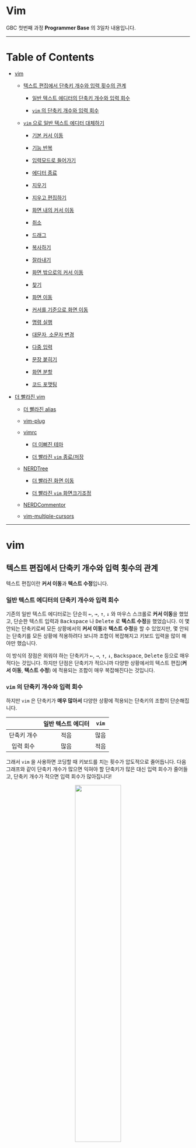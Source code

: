 # Vim

GBC 첫번째 과정 **Programmer Base** 의 3일차 내용입니다.

---

# Table of Contents 

- [vim](https://github.com/ccss17/ProgrammerBase/blob/master/vim.md#vim-1)

  - [텍스트 편집에서 단축키 개수와 입력 횟수의 관계](https://github.com/ccss17/ProgrammerBase/blob/master/vim.md#%ED%85%8D%EC%8A%A4%ED%8A%B8-%ED%8E%B8%EC%A7%91%EC%97%90%EC%84%9C-%EB%8B%A8%EC%B6%95%ED%82%A4-%EA%B0%9C%EC%88%98%EC%99%80-%EC%9E%85%EB%A0%A5-%ED%9A%9F%EC%88%98%EC%9D%98-%EA%B4%80%EA%B3%84)

    - [일반 텍스트 에디터의 단축키 개수와 입력 회수](https://github.com/ccss17/ProgrammerBase/blob/master/vim.md#%EC%9D%BC%EB%B0%98-%ED%85%8D%EC%8A%A4%ED%8A%B8-%EC%97%90%EB%94%94%ED%84%B0%EC%9D%98-%EB%8B%A8%EC%B6%95%ED%82%A4-%EA%B0%9C%EC%88%98%EC%99%80-%EC%9E%85%EB%A0%A5-%ED%9A%8C%EC%88%98)

    - [`vim` 의 단축키 개수와 입력 회수](https://github.com/ccss17/ProgrammerBase/blob/master/vim.md#vim-%EC%9D%98-%EB%8B%A8%EC%B6%95%ED%82%A4-%EA%B0%9C%EC%88%98%EC%99%80-%EC%9E%85%EB%A0%A5-%ED%9A%8C%EC%88%98)

  - [`vim` 으로 일반 텍스트 에디터 대체하기](https://github.com/ccss17/ProgrammerBase/blob/master/vim.md#vim-%EC%9C%BC%EB%A1%9C-%EC%9D%BC%EB%B0%98-%ED%85%8D%EC%8A%A4%ED%8A%B8-%EC%97%90%EB%94%94%ED%84%B0-%EB%8C%80%EC%B2%B4%ED%95%98%EA%B8%B0)

    - [기본 커서 이동](https://github.com/ccss17/ProgrammerBase/blob/master/vim.md#%EA%B8%B0%EB%B3%B8-%EC%BB%A4%EC%84%9C-%EC%9D%B4%EB%8F%99)

    - [기능 반복 ](https://github.com/ccss17/ProgrammerBase/blob/master/vim.md#%EA%B8%B0%EB%8A%A5-%EB%B0%98%EB%B3%B5)

    - [입력모드로 들어가기 ](https://github.com/ccss17/ProgrammerBase/blob/master/vim.md#%EC%9E%85%EB%A0%A5%EB%AA%A8%EB%93%9C%EB%A1%9C-%EB%93%A4%EC%96%B4%EA%B0%80%EA%B8%B0)

    - [에디터 종료](https://github.com/ccss17/ProgrammerBase/blob/master/vim.md#%EC%97%90%EB%94%94%ED%84%B0-%EC%A2%85%EB%A3%8C)

    - [지우기 ](https://github.com/ccss17/ProgrammerBase/blob/master/vim.md#%EC%A7%80%EC%9A%B0%EA%B8%B0)

    - [지우고 편집하기](https://github.com/ccss17/ProgrammerBase/blob/master/vim.md#%EC%A7%80%EC%9A%B0%EA%B3%A0-%ED%8E%B8%EC%A7%91%ED%95%98%EA%B8%B0)

    - [화면 내의 커서 이동 ](https://github.com/ccss17/ProgrammerBase/blob/master/vim.md#%ED%99%94%EB%A9%B4-%EB%82%B4%EC%9D%98-%EC%BB%A4%EC%84%9C-%EC%9D%B4%EB%8F%99)

    - [취소](https://github.com/ccss17/ProgrammerBase/blob/master/vim.md#%EC%B7%A8%EC%86%8C)

    - [드래그 ](https://github.com/ccss17/ProgrammerBase/blob/master/vim.md#%EB%93%9C%EB%9E%98%EA%B7%B8)

    - [복사하기](https://github.com/ccss17/ProgrammerBase/blob/master/vim.md#%EB%B3%B5%EC%82%AC%ED%95%98%EA%B8%B0)

    - [잘라내기](https://github.com/ccss17/ProgrammerBase/blob/master/vim.md#%EC%9E%98%EB%9D%BC%EB%82%B4%EA%B8%B0)

    - [화면 밖으로의 커서 이동 ](https://github.com/ccss17/ProgrammerBase/blob/master/vim.md#%ED%99%94%EB%A9%B4-%EB%B0%96%EC%9C%BC%EB%A1%9C%EC%9D%98-%EC%BB%A4%EC%84%9C-%EC%9D%B4%EB%8F%99)

    - [찾기](https://github.com/ccss17/ProgrammerBase/blob/master/vim.md#%EC%B0%BE%EA%B8%B0)

    - [화면 이동](https://github.com/ccss17/ProgrammerBase/blob/master/vim.md#%ED%99%94%EB%A9%B4-%EC%9D%B4%EB%8F%99)

    - [커서를 기준으로 화면 이동](https://github.com/ccss17/ProgrammerBase/blob/master/vim.md#%EC%BB%A4%EC%84%9C%EB%A5%BC-%EA%B8%B0%EC%A4%80%EC%9C%BC%EB%A1%9C-%ED%99%94%EB%A9%B4-%EC%9D%B4%EB%8F%99)

    - [명령 실행 ](https://github.com/ccss17/ProgrammerBase/blob/master/vim.md#%EB%AA%85%EB%A0%B9-%EC%8B%A4%ED%96%89)

    - [대문자, 소문자 변경](https://github.com/ccss17/ProgrammerBase/blob/master/vim.md#%EB%8C%80%EB%AC%B8%EC%9E%90-%EC%86%8C%EB%AC%B8%EC%9E%90-%EB%B3%80%EA%B2%BD)

    - [다중 입력](https://github.com/ccss17/ProgrammerBase/blob/master/vim.md#%EB%8B%A4%EC%A4%91-%EC%9E%85%EB%A0%A5)

    - [문장 붙히기 ](https://github.com/ccss17/ProgrammerBase/blob/master/vim.md#%EB%AC%B8%EC%9E%A5-%EB%B6%99%ED%9E%88%EA%B8%B0)

    - [화면 분할 ](https://github.com/ccss17/ProgrammerBase/blob/master/vim.md#%ED%99%94%EB%A9%B4-%EB%B6%84%ED%95%A0)

    - [코드 포맷팅 ](https://github.com/ccss17/ProgrammerBase/blob/master/vim.md#%EC%BD%94%EB%93%9C-%ED%8F%AC%EB%A7%B7%ED%8C%85)

- [더 빨라진 vim](https://github.com/ccss17/ProgrammerBase/blob/master/vim.md#%EB%8D%94-%EB%B9%A8%EB%9D%BC%EC%A7%84-vim)

  - [더 빨라진 alias](https://github.com/ccss17/ProgrammerBase/blob/master/vim.md#%EB%8D%94-%EB%B9%A8%EB%9D%BC%EC%A7%84-alias)

  - [vim-plug](https://github.com/ccss17/ProgrammerBase/blob/master/vim.md#vim-plug)

  - [vimrc](https://github.com/ccss17/ProgrammerBase/blob/master/vim.md#vimrc)

    - [더 이뻐진 테마 ](https://github.com/ccss17/ProgrammerBase/blob/master/vim.md#%EB%8D%94-%EC%9D%B4%EB%BB%90%EC%A7%84-%ED%85%8C%EB%A7%88)

    - [더 빨라진 `vim` 종료/저장](https://github.com/ccss17/ProgrammerBase/blob/master/vim.md#%EB%8D%94-%EB%B9%A8%EB%9D%BC%EC%A7%84-vim-%EC%A2%85%EB%A3%8C%EC%A0%80%EC%9E%A5)

  - [NERDTree ](https://github.com/ccss17/ProgrammerBase/blob/master/vim.md#nerdtree)

    - [더 빨라진 화면 이동 ](https://github.com/ccss17/ProgrammerBase/blob/master/vim.md#%EB%8D%94-%EB%B9%A8%EB%9D%BC%EC%A7%84-%ED%99%94%EB%A9%B4-%EC%9D%B4%EB%8F%99)

    - [더 빨라진 `vim` 화면크기조정](https://github.com/ccss17/ProgrammerBase/blob/master/vim.md#%EB%8D%94-%EB%B9%A8%EB%9D%BC%EC%A7%84-vim-%ED%99%94%EB%A9%B4%ED%81%AC%EA%B8%B0%EC%A1%B0%EC%A0%95)

  - [NERDCommentor](https://github.com/ccss17/ProgrammerBase/blob/master/vim.md#nerdcommentor)

  - [vim-multiple-cursors](https://github.com/ccss17/ProgrammerBase/blob/master/vim.md#vim-multiple-cursors)

---

# vim

## 텍스트 편집에서 단축키 개수와 입력 횟수의 관계

텍스트 편집이란 **커서 이동**과 **텍스트 수정**입니다. 

### 일반 텍스트 에디터의 단축키 개수와 입력 회수

기존의 일반 텍스트 에디터로는 단순히 <kbd>&larr;</kbd>, <kbd>&rarr;</kbd>, <kbd>&uarr;</kbd>, <kbd>&darr;</kbd> 와 마우스 스크롤로 **커서 이동**을 했었고, 단순한 텍스트 입력과 <kbd>Backspace</kbd> 나 <kbd>Delete</kbd> 로 **텍스트 수정**을 했었습니다. 이 몇 안되는 단축키로써 모든 상황에서의 **커서 이동**과 **텍스트 수정**을 할 수 있었지만, 몇 안되는 단축키를 모든 상황에 적용하려다 보니까 조합이 복잡해지고 키보드 입력을 많이 해야만 했습니다. 

이 방식의 장점은 외워야 하는 단축키가 <kbd>&larr;</kbd>, <kbd>&rarr;</kbd>, <kbd>&uarr;</kbd>, <kbd>&darr;</kbd>, <kbd>Backspace</kbd>, <kbd>Delete</kbd> 등으로 매우 적다는 것입니다. 하지만 단점은 단축키가 적으니까 다양한 상황에서의 텍스트 편집(**커서 이동**, **텍스트 수정**) 에 적용되는 조합이 매우 복잡해진다는 것입니다.

### `vim` 의 단축키 개수와 입력 회수

하지만 `vim` 은 단축키가 **매우 많아서** 다양한 상황에 적용되는 단축키의 조합이 단순해집니다.

<div align="center">

| | 일반 텍스트 에디터 | `vim` |
|:---:|:---:|:---:|
|단축키 개수 | 적음 | 많음 | 
|입력 회수 | 많음 | 적음 | 

</div>


그래서 `vim` 을 사용하면 코딩할 때 키보드를 치는 횟수가 압도적으로 줄어듭니다. 다음 그래프와 같이 단축키 개수가 많으면 익혀야 할 단축키가 많은 대신 입력 회수가 줄어들고, 단축키 개수가 적으면 입력 회수가 많아집니다!

<div align="center">
<img src="https://user-images.githubusercontent.com/16812446/81026898-b16b1b00-8eb6-11ea-89fa-3503770b57d4.png" width="50%" height="auto">
</div>

하지만 단축키는 한번 습득이 되기만하면 그 다음부터는 전혀 문제가 안됩니다. 이것은 단조로운 단어를 쓰면 문장의 길이가 길어지고 다양한 단어를 쓰면 문장이 짧아지는 것과 같은 이치입니다. 

> 게다가 `vim` 에 익숙해지면 텍스트 편집을 할 때 마우스를 사용해야 하는 횟수가 `0` 에 수렴합니다. 키보드와 마우스의 거리는 생각보다 멀기 때문에 이로써 발생하는 시간절약 효과도 상당합니다. 

> 개인적으로 개발자로 살아간다면 `vim` 텍스트 에디터 사용법을 익혀서 불필요한 타자 횟수를 최대한 절약함으로써 시간낭비를 줄이고, 손목건강도 챙기는 것이 합리적이라고 생각합니다. 불필요한 시간이 절약된다면 남는 시간이 많아집니다. 

> 개인적으로 한동대 학생들 중에서 `vim` 을 사용하는 학생들이 많아지길 바라고 있네요. 

## `vim` 으로 일반 텍스트 에디터 대체하기

> 참고/출처 : https://github.com/vim/vim/blob/master/runtime/tutor/tutor.ko.utf-8

이제부터 `vim` 을 사용하면 타수가 얼마나 줄어드는지 보여드림으로써 `vim` 을 사용하면 좋다는 것을 설득해드리겠습니다. 설득 안되면 어쩔 수 없지만..

보여드리는 방식은 기존 일반 에디터의 **적은 단축키가 얼마나 많은 타수를 야기하는지**, 그리고 그것이 **`vim` 에서 어떻게 효율적으로 대체될 수 있는지** 비교하는 것으로 하겠습니다. 

> 또한 모든 키보드에 <kbd>Home</kbd>, <kbd>End</kbd>, <kbd>Insert</kbd>, <kbd>PageDown</kbd>, <kbd>PageUp</kbd> 가 있지 않기 때문에 일관성을 위하여 이 키들은 상정하지 않겠습니다.

그리고 문자와 문자 사이의 커서 이동 횟수가 **1번** 이기 때문에 

<div align="center">

|이동 거리|퉁 치는 횟수|
|:---|:---|
|(문자가 모여있는) 단어를 이동하는 횟수 | **n 번** |
|(단어가 모여있는) 문장을 이동하는 횟수 | **n<sup>2</sup> 번**| 
|(문장이 모여있는) 전체파일을 이동하는 횟수 | **n<sup>3</sup> 번**|

</div>

 이라고 하겠습니다.

그러면 먼저 우분투 도커 컨테이너에 접속하고 다음 명령어를 입력하세요.

##### **<div align="center"> ⬇ EXECUTE! ⬇ </div>**  

```shell
$ git clone https://github.com/jaseg/lolcat
$ cd lolcat
$ make
```

`lolcat` 은 `cat` 명령어의 출력에 무지개 색깔을 입힙니다. 다음 명령어를 실행해보세요.

##### **<div align="center"> ⬇ EXECUTE! ⬇ </div>**

```shell
$ cat /etc/passwd     # 텍스트 파일이 밋밋한 색깔로 출력된다. 
$ ./lolcat /etc/passwd 
```

실행결과는 다음 그림과 비슷할 겁니다. 

<div align="center">
<img src="https://user-images.githubusercontent.com/16812446/81272615-a7007b00-9088-11ea-9e2b-bb8ce711ad6b.png" width="70%" height="auto">
</div>

이제 `lolcat` 의 소스코드 `lolcat.c` 를 `vim` 으로 열어봅시다.

##### **<div align="center"> ⬇ EXECUTE! ⬇ </div>**

```shell
$ vim lolcat.c
```

그러면 `vim` 텍스트 에디터로 파일이 열리는데 일단 `100gg` 를 눌러보세요. 그러면 파일의 `100` 번째 행으로 이동하게 되고 성공적으로 이동하셨다면 

```c shell
...
int main(int argc, char** argv)
{
    char* default_argv[] = { "-" };
    int cc = -1, i, l = 0;
    wint_t c;
    int colors    = isatty(STDOUT_FILENO);
    int force_locale = 1;
    int random = 0;
    double freq_h = 0.23, freq_v = 0.1;

    struct timeval tv;
    gettimeofday(&tv, NULL);
    double offx = (tv.tv_sec % 300) / 300.0;

    for (i = 1; i < argc; i++) {
...
```

위와 같은 코드가 보일 것입니다. 이제 특별한 언급이 없는 한 이 `100` 번째 줄에서 실습을 진행하겠습니다. 커서가 `100` 행에서 이탈되었다면 다시 `100gg` 를 누르면 `100` 번째 행으로 이동할 수 있습니다. 

### 기본 커서 이동

| 기능 | 일반 텍스트 에디터 | `vim` |
|:---:|:---:|:---:|
| 왼쪽 이동 | <kbd>&larr;</kbd> | `h` | 
| 오른쪽 이동 | <kbd>&rarr;</kbd> | `l` | 
| 위쪽 이동 | <kbd>&uarr;</kbd>| `k` | 
| 아래쪽 이동 | <kbd>&darr;</kbd>| `j` | 

- 실습 

  위 단축키로 커서를 이동해보세요. 

  `15k` 를 눌러 `15` 줄 위에 있는 행으로 이동하세요. 

  다시 `15j` 를 눌러 되돌아올 수 있습니다. 

  이렇게 `<N>k` 를 누르면 `<N>` 번 위로 갑니다. 다른 커서 이동 키도 마찬가지!

### 기능 반복 

| 기능 | 일반 텍스트 에디터 | `vim` |
|:---:|:---:|:---:|
| 이전에 실행한 편집 기능 반복하기 |  | `.` | 

`.` 를 누르면 이전에 실행한 편집 기능이 반복됩니다. 

### 입력모드로 들어가기 

| 기능 | 일반 텍스트 에디터 | `vim` |
|:---:|:---:|:---:|
| 입력하기 | | `i` | 
| 다음 글자에 입력하기 | <kbd>&rarr;</kbd> | `a` | 
| 다음 행에 입력하기 | <kbd>&rarr;</kbd> × **n<sup>2</sup>** + <kbd>Enter</kbd> | `o` | 
| 이전 행에 입력하기 | <kbd>&uarr;</kbd> + <kbd>&rarr;</kbd> × **n<sup>2</sup>** + <kbd>Enter</kbd> | `O` | 
| 문장 마지막에 입력하기 | <kbd>&rarr;</kbd> × **n<sup>2</sup>** | `A` | 
| 문장 처음에 입력하기 | <kbd>&larr;</kbd> × **n<sup>2</sup>** | `I` | 

일반 텍스트 에디터가 **입력 모드** 만 있는 반면 `vim` 은 **입력 모드** 와 **명령 모드** 가 있습니다. `vim` 을 처음 켰을 때는 항상 **명령 모드** 이고 위 표의 입력 단축키 `i`, `a`, `o`, `O`, `A`, `I` 를 입력하면 **입력 모드** 가 됩니다. 

> 에디터의 하단에 **`-- INSERT --`** 라는 상태표시가 보이면 지금이 **입력 모드** 인 것입니다. 

**입력 모드** 에서는 모든 키보드 입력이 단축키가 아닌 입력으로 취급되기 때문에 **명령 모드** 로 되돌아가려면 <kbd>Esc</kbd> 를 누르면 됩니다.

- 실습 

  `i` 를 눌러서 **입력 모드**로 들어간 다음

  ```c
  int test_int = 200;
  ```

  이라는 코드를 입력하고 <kbd>Esc</kbd> 를 눌러 **명령 모드** 로 되돌아오세요. 

  입력모드로 들어갈 수 있는 단축키 `i`, `a`, `o`, `O`, `A`, `I` 들을 실행하고 결과가 어떤지 보세요. 

- 실습 

  ![render1589352202436](https://user-images.githubusercontent.com/16812446/81779941-a0fb1600-9530-11ea-8f28-2076013b2b49.gif)

  위와 같이 `94` 행으로 이동하고 `I` 로 입력모드에 들어간 후 주석처리 `//` 를 입력해보세요.
  
  그리고 밑으로 이동해서 기능반복키 `.` 를 누르며 입력을 반복해보세요.

### 에디터 종료

| 기능 | 일반 텍스트 에디터 | `vim` |
|:---:|:---:|:---:|
| 저장 | <kbd>Ctrl</kbd> + <kbd>s</kbd> | `:w` | 
| 종료 | <kbd>Alt</kbd> + <kbd>F4</kbd> | `:q` | 
| 저장 후 종료 | <kbd>Ctrl</kbd> + <kbd>s</kbd> 🠲 <kbd>Alt</kbd> + <kbd>F4</kbd>| `:wq` 또는 `ZZ` |<kbd>Alt</kbd> + <kbd>F4</kbd> 
| 강제 종료 |  | `:q!` | 
| 다른 이름(`<NAME>`)으로 저장 |  | `:w <NAME>` | 

`vim` 에서 저장과 종료 단축키입니다. 강제 종료는 저장하지 않은 내용을 사라지게 합니다.

- 실습 

  단축키들을 실행해서 에디터를 종료해보고 다시 `vim lolcat.c` 로 켜서 `100gg` 를 눌러 `100` 번째 행으로 되돌아오세요. 

### 지우기 

| 기능 | 일반 텍스트 에디터 | `vim` |
|:---:|:---:|:---:|
| 지우기 | <kbd>Backspace</kbd> 또는 <kbd>Delete</kbd> | `x` | 
| 단어 지우기 | <kbd>Backspace</kbd> × **n** | `dw` | 
| 문장 지우기 | <kbd>Backspace</kbd> × **n<sup>2</sup>** | `dd` | 
| 커서로부터 문장 끝까지 지우기 | <kbd>Delete</kbd> × **n<sup>2</sup>** | `D` | 

- 실습 

  커서를 `102` 번째 행인

  ```c
  struct timeval tv;
  ```

  로 옮기세요. 이제 `x` 를 눌러서 문자들을 지워보세요.

  이때 `2x` 와 `3x` 를 누르면 각각 `2` 글자, `3` 글자가 지워진다는 것을 확인하세요.

  `<N>x` 를 누르면 `<N>` 개의 문자가 한번에 지워집니다. 

- 실습

  단어를 한번에 지우기 위해서 `dw` 를 눌러도 됩니다. 이것도 `struct` 나 `timeval` 같은 변수 위로 커서를 두고 실행해보세요. `4dw` 를 누르면 `4` 개의 단어가 `3` 회의 입력만에 한번에 지워집니다. 

  > 일반 텍스트 에디터에서 `4` 개의 단어를 지우려면 `3` 회보다 훨씬 많은 키보드 입력이 필요합니다.

  `4dw` 를 누르고 `.` 을 누르면 `4` 개의 단어가 지워지는 기능이 반복됩니다. `3` 회만 누르면 그 다음부터는 `.` 만 누르면 되니까 `1` 회만 누르면 됩니다.

- 실습

  `dd` 와 `D` 도 실행보세요. `5dd` 를 누르면 `5` 개의 문장이 `3` 회의 입력만에 한번에 지워집니다. 

  > 일반 텍스트 에디터에서 `5` 개의 문장을 지우려면 `3` 회보다 훨씬 많은 키보드 입력이 필요합니다!

- 실습

  다음과 같이 `10dd` 누르고 `.` 를 누르면 `10` 개 문장이 지워지는 기능이 반복됩니다. `4` 회 입력 이후에 `1` 회 입력만 하면 되는 것이죠. 

  ![render1589352378933](https://user-images.githubusercontent.com/16812446/81780148-fd5e3580-9530-11ea-919d-e8c473d4482a.gif)


### 지우고 편집하기

| 기능 | 일반 텍스트 에디터 | `vim` |
|:---:|:---:|:---:|
| 한 글자 지우고 편집하기 | <kbd>Backspace</kbd> | `r` | 
| 단어 지우고 편집하기 | <kbd>Backspace</kbd> × **n** | `cw` | 
| 커서로부터 문장 끝까지 지우고 편집하기 | <kbd>Delete</kbd> × **n<sup>2</sup>** | `C` | 
| 문장에서 `<OLD>` 를 `<NEW>` 로 치환하기 |  | `:s/<OLD>/<NEW>` | 
| 전체 파일에서 `<OLD>` 를 `<NEW>` 로 치환하기 |  | `:s/<OLD>/<NEW>/g` | 
| 전체 파일에서 하나씩 확인하면서 `<OLD>` 를 `<NEW>` 로 치환하기 |  | `:s/<OLD>/<NEW>/gc` | 

- 실습 

  커서를 `98` 번째 행인 

  ```c
  int force_locale = 1;
  ```

  의 `1` 로 옮겨서 `r` 을 누르고 `0` 을 눌러보세요. 그러면 `1` 이 `0` 으로 바뀝니다. 

- 실습 

  커서를 다른 코드로 옮겨서 `cw` 와 `C` 를 실행해보세요. 그러면 단어가 지워지고 **입력 모드** 로 곧장 들어갑니다. **명령 모드** 로 되돌아오기 위하여 <kbd>Esc</kbd> 를 눌러야 합니다. 

- 실습 

  `:s/int/long long/g` 을 실행해보세요. 파일 전체의 `int` 가 `long long` 으로 바뀝니다. 

### 화면 내의 커서 이동 

| 기능 | 일반 텍스트 에디터 | `vim` |
|:---:|:---:|:---:|
| 원하는 문자로 이동 | <kbd>&rarr;</kbd> × **n<sup>2</sup>** | `f<C>` | 
| 오른쪽 단어로 이동 | <kbd>Ctrl</kbd> + <kbd>&rarr;</kbd> | `e` | 
| 왼쪽 단어로 이동 | <kbd>Ctrl</kbd> + <kbd>&larr;</kbd> | `b` | 
| 문장의 처음으로 이동 | <kbd>Ctrl</kbd> + <kbd>&larr;</kbd> × **n**  | `0` | 
| 문장의 마지막으로 이동 | <kbd>Ctrl</kbd> + <kbd>&rarr;</kbd> × **n**  | `$` | 
| 화면의 처음으로 이동 | <kbd>&uarr;</kbd> × **n<sup>3</sup>**  | `H` | 
| 화면의 가운데로 이동 |  | `M` | 
| 화면의 마지막으로 이동 | <kbd>&darr;</kbd> × **n<sup>3</sup>**  | `L` | 

커서 이동이 `h`, `j`, `k`, `l` 밖에 없다면 커서를 이동해야 하는 다양한 상황에서 이것들을 똑같이 다양하게 조합해야하기 때문에 일반 텍스트 에디터의 <kbd>&larr;</kbd>, <kbd>&rarr;</kbd>, <kbd>&uarr;</kbd>, <kbd>&darr;</kbd> 를 많이 입력해야 하는 것과 다를 것이 없을 겁니다.

하지만 위 표에서처럼 다양한 커서 이동이 하나의 단축키로 가능합니다. 

- 실습 

  `104` 행으로 이동하면 

  ```c
  double offx = (tv.tv_sec % 300) / 300.0;
  ```

  라는 코드가 있는데 `300` 이라는 숫자를 조작하고 싶다면 `f3` 를 누르면 `3` 이라는 문자로 커서가 바로 이동됩니다. 

  마찬가지로 `f%` 를 누르면 `%` 라는 문자로 커서가 바로 이동됩니다.

- 실습 

  다음과 같이 커서 이동 단축키를 눌러보면서 실습해보세요.

  ![render1589352482808](https://user-images.githubusercontent.com/16812446/81780345-575efb00-9531-11ea-9a4b-58237fe1e8ea.gif)

  > 일반 방향키를 엄청 많이 눌러야 갈 수 있는 곳을 `vim` 에서는 단축키 하나만 누르면 갈 수 있습니다. 

### 취소

| 기능 | 일반 텍스트 에디터 | `vim` |
|:---:|:---:|:---:|
| 취소 | <kbd>Ctrl</kbd> + <kbd>z</kbd> | `u` | 
| 취소한 것을 취소 |  | <kbd>Ctrl</kbd> + <kbd>R</kbd> | 
| 문장을 원래대로 복원 | | `U` | 

- 실습 

  `50dd` 를 눌러서 문장 `50` 개를 `4` 회의 입력만에 삭제해보세요. 

  > 일반 텍스트 에디어테서 문장 `50` 개를 삭제하기 위해서 얼마나 많은 시간이 걸리는지 상상이 안되네요. 

  그리고 `u` 를 눌러서 삭제했던 것을 복구해보세요. 

  그리고 다시 <kbd>Ctrl</kbd>+<kbd>R</kbd> 을 눌러서 삭제해보세요. 

  `u` 와 <kbd>Ctrl</kbd>+<kbd>R</kbd> 를 번갈아서 계속 눌러보세요. 

### 드래그 

| 기능 | 일반 텍스트 에디터 | `vim` |
|:---:|:---:|:---:|
| 드래그 | <kbd>Shift</kbd> + <kbd>&rarr;</kbd> × **n** | `v` | 

- 실습 

  `gg` 를 누르면 첫행으로 이동합니다. 바로 밑에 있는 `3` 번째 행으로 커서를 이동하면 

  ```shell
   * DO WHAT THE FUCK YOU WANT TO PUBLIC LICENSE
  ```

  이라는 라이센스가 보입니다. 이 소스코드를 갖고 하고싶은 게 뭐든간에 다 하라는 의미군요. `e` 또는 `b` 를 몇번 눌러서 `FUCK` 의 `F` 로 커서를 이동하세요.

  `v` 를 누르고 `l` 을 몇번 누르면 `FUCK` 이 드래그됩니다. 잘 드래그 되고 있다면 `vim` 의 하단부에 `-- VISUAL --` 이라는 상태줄이 뜹니다.

  그러면 `r` 을 누르고 `x` 를 누르세요. 그러면 다음과 같이 `FUCK` 이 `xxxx` 로 바뀝니다. 

  ![render1589352581824](https://user-images.githubusercontent.com/16812446/81780433-7d849b00-9531-11ea-8c57-9af1900dcf37.gif)

  이렇게 드래그를 잘 활용하면 여러 문자와 문장에 대하여 기능을 한번에 실행할 수 있습니다. 

- 실습 

  다시 `FUCK` 이 있는 곳으로 커서를 옮겨서 `v` 를 누르고 이번에는 `e` 를 한번만 누르세요. 그러면 `FUCK` 이 단지 `2` 회의 입력만에 드래그됩니다. 

  `v` 를 누르고 `e` 를 계속 누르거나 `j` 를 눌러서 밑에 문장까지 드래그하고 `x` 를 눌러서 삭제해보세요. 

  > 드래그를 하기 위해서 일반 텍스트 에디터에서는 <kbd>Shift</kbd> + <kbd>&rarr;</kbd> × **n** 를 얼마나 많이 눌러야 하는지 모르겠네요. 

### 복사하기

| 기능 | 일반 텍스트 에디터 | `vim` |
|:---:|:---:|:---:|
| 단어 복사하기 | <kbd>Shift</kbd> + <kbd>&rarr;</kbd> × **n** 🠲 <kbd>Ctrl</kbd> + <kbd>c</kbd> 🠲 <kbd>Ctrl</kbd> + <kbd>v</kbd> | `yw` 🠲  `p` | 
| 문장 복사하기 | <kbd>Shift</kbd> + <kbd>&rarr;</kbd> × **n<sup>2</sup>** 🠲 <kbd>Ctrl</kbd> + <kbd>c</kbd> 🠲 <kbd>Ctrl</kbd> + <kbd>v</kbd> | `yy` 🠲  `p` | 
| 드래그해서 복사하기 | <kbd>Shift</kbd> + <kbd>&rarr;</kbd> × **n<sup>2</sup>** 🠲 <kbd>Ctrl</kbd> + <kbd>c</kbd> 🠲 <kbd>Ctrl</kbd> + <kbd>v</kbd> | `v` 🠲 `y` 🠲 `p` | 

- 실습 

  `33gg` 를 눌러서 `33` 행으로 가면 

  ```c
  ...
  static char helpstr[] = "\n"
                          "Usage: lolcat [-h horizontal_speed] [-v vertical_speed] [--] [FILES...]\n"
                          "\n"
  ...
  ```

  가 보이는데 `yy` 를 누르고 `5p` 를 누르세요. 그러면 복사된 문장이 `5` 번 붙혀넣어집니다. 

- 실습 

  `55` 번째 행으로 이동하고 맨 마지막 "`, 33`" 을 `v` 로 드래그하고 `y` 를 눌러보세요. 그 다음 `33` 오른쪽으로 커서를 옮겨서 `p` 를 몇번 눌러보고 `10p` 를 누르세요. 

  그러면 다음과 같이 복사된 것이 단번에 `10` 번 붙혀넣어집니다. 

  ![render1589352834937](https://user-images.githubusercontent.com/16812446/81780727-fa177980-9531-11ea-88bf-13f08234787d.gif)

  > 이 일을 일반 텍스트 에디터로 하려면 `vim` 보다 훨씬 많은 키보드 입력을 해야 합니다. 

### 잘라내기

| 기능 | 일반 텍스트 에디터 | `vim` |
|:---:|:---:|:---:|
| 한 글자 잘라내기 | <kbd>Shift</kbd> + <kbd>&rarr;</kbd> 🠲 <kbd>Ctrl</kbd> + <kbd>x</kbd> 🠲 <kbd>Ctrl</kbd> + <kbd>v</kbd> | `x` 🠲  `p` | 
| 단어 잘라내기 | <kbd>Shift</kbd> + <kbd>&rarr;</kbd> × **n** 🠲 <kbd>Ctrl</kbd> + <kbd>x</kbd> 🠲 <kbd>Ctrl</kbd> + <kbd>v</kbd> | `dw` 🠲  `p` | 
| 문장 잘라내기 | <kbd>Shift</kbd> + <kbd>&rarr;</kbd> × **n<sup>2</sup>** 🠲 <kbd>Ctrl</kbd> + <kbd>x</kbd> 🠲 <kbd>Ctrl</kbd> + <kbd>v</kbd> | `dd` 🠲  `p` | 
| 특정 영역 잘라내기 | <kbd>Shift</kbd> + <kbd>&rarr;</kbd> × **n<sup>2</sup>** 🠲 <kbd>Ctrl</kbd> + <kbd>x</kbd> 🠲 <kbd>Ctrl</kbd> + <kbd>v</kbd> | `v` 🠲 `x` 🠲 `p` | 

- 실습 

  다음과 같이 `75` 행으로 이동하고 `zt` 로 화면을 올리고나서 `6dd` 를 로 함수 코드 전체를 잘라내고 `10j` 로 커서 이동을 한 후 `p` 를 눌러 붙혀넣으세요. 

  > `zt` 가 뭔지는 계속되는 내용에서 알아봅니다. 

  ![render1589352948485](https://user-images.githubusercontent.com/16812446/81780912-406cd880-9532-11ea-9328-3efe5ba485ee.gif)

  
  > 이 작업을 키보드 입력 `10` 번으로 끝냈습니다. 


### 화면 밖으로의 커서 이동 

| 기능 | 일반 텍스트 에디터 | `vim` |
|:---:|:---:|:---:|
| 파일의 맨 마지막으로 이동 | <kbd>&darr;</kbd> × **n<sup>3</sup>** | `G` | 
| 파일의 맨 처음으로 이동 | <kbd>&uarr;</kbd> × **n<sup>3</sup>** | `gg` | 
| `<N>` 번째 행으로 이동 | <kbd>&uarr;</kbd> × **n<sup>3</sup>** 또는 <kbd>&darr;</kbd> × **n<sup>3</sup>** | `<N>gg` | 

- 실습 

  `G` 와 `gg` 로 커서를 이동해보세요. 그리고 `100gg` 로 `100` 번째 행으로 이동해보세요. 

### 찾기

| 기능 | 일반 텍스트 에디터 | `vim` |
|:---:|:---:|:---:|
| 아랫방향으로 찾기 | <kbd>Ctrl</kbd> + <kbd>f</kbd> | `/` | 
| 윗방향으로 찾기 |  | `?` | 
| 커서가 위치한 단어 아랫방향으로 찾기 |  | `*` | 
| 커서가 위치한 단어 윗방향으로 찾기 |  | `#` | 
| 찾고나서 같은방향으로 단어 찾기 | <kbd>Enter</kbd> | `N` | 
| 찾고나서 반대방향으로 단어 찾기 | <kbd>Shift</kbd> + <kbd>Enter</kbd> | `n` | 
| 괄호의 짝 찾기 |  | `%` | 

- 실습 

  다음과 같이 `/static` 으로 `static` 키워드를 찾고 `n` 을 누르며 다음 것을 찾아보세요. 

  ![render1589353002311](https://user-images.githubusercontent.com/16812446/81781027-75792b00-9532-11ea-9cad-dab0a5f905f4.gif)

- 실습 

  매우 긴 문장에서 `f` 로 원하는 문자 커서로 이동하기.

  (GIF)

  그리고 이것은 보통의 코드에서도 매우 자주 유용하게 사용될 수 있음. 

### 화면 이동

| 기능 | 일반 텍스트 에디터 | `vim` |
|:---:|:---:|:---:|
| 화면을 한 행만큼 아래로 이동 | <kbd>&darr;</kbd> × **n<sup>2</sup>** | <kbd>Ctrl</kbd> + `e` | 
| 화면을 한 행만큼 위로 이동 | <kbd>&uarr;</kbd> × **n<sup>2</sup>** | <kbd>Ctrl</kbd> + `y` | 
| 화면을 반 페이지만큼 아래로 이동 | <kbd>&darr;</kbd> × **n<sup>2</sup>** | <kbd>Ctrl</kbd> + `d` | 
| 화면을 반 페이지만큼 위로 이동 | <kbd>&uarr;</kbd> × **n<sup>2</sup>** | <kbd>Ctrl</kbd> + `u` | 
| 화면을 한 페이지만큼 아래로 이동 | <kbd>&darr;</kbd> × **n<sup>2</sup>** | <kbd>Ctrl</kbd> + `f` | 
| 화면을 한 페이지만큼 위로 이동 | <kbd>&uarr;</kbd> × **n<sup>2</sup>** | <kbd>Ctrl</kbd> + `b` | 

- 실습 

  위 단축키로 화면을 편하게 이동해보세요. 

### 커서를 기준으로 화면 이동

| 기능 | 일반 텍스트 에디터 | `vim` |
|:---:|:---:|:---:|
| 커서를 기준으로 화면을 최대한 아래로 이동 |  | `zt` | 
| 커서를 기준으로 화면을 최대한 위로 이동 |  | `zb` | 
| 커서를 기준으로 화면을 정중앙으로 이동 |  | `zz` | 

- 실습 

  다음과 같이 `zt` 와 `L` 을 반복해서 눌러서 커서를 아래로 이동하다가 원하는 코드를 찾으면 `zz` 로 화면을 포커싱 해보세요. 

  ![render1589353180616](https://user-images.githubusercontent.com/16812446/81781253-d0128700-9532-11ea-9c6f-03454fd457a6.gif)

- 실습 

  반대로 `zb` 와 `H` 을 반복해서 눌러서 커서를 위로 이동하다가 원하는 코드를 찾으면 `zz` 로 화면을 포커싱 해보세요. 

  물론 화면을 위 아래로 이동하기 위하여 <kbd>Ctrl</kbd>+<kbd>d</kbd> 또는 <kbd>Ctrl</kbd>+<kbd>u</kbd> 가 더 편할 수도 있습니다. 

### 명령 실행 

| 기능 | 일반 텍스트 에디터 | `vim` |
|:---:|:---:|:---:|
| 파일 위치에서 `<CMD>` 명령 실행 |  | `:!` + `<CMD>` | 
| 파일 위치에서 쉘 실행 |  | `:shell` | 

- 실습 

  `vim` 에디터에서 `:!pwd` 를 입력해보세요. 

- 실습 

  `:shell` 을 입력해서 `vim` 의 서브 프로세스로써 쉘을 실행시켜보세요. `vim` 으로 되돌아오기 위해 `exit` 명령어로 쉘을 종료하면 됩니다. 
  
  `vim` 밑에서 쉘을 실행했다는 것을 잊어버리고 그 쉘에서 계속 작업을 하면 안되요! 현재 쉘이 `vim` 의 서브 프로세스인지 확인하는 방법은 `ps` 명령어를 입력하는 것입니다.
  
  현재 쉘이 `vim` 의  서브 프로세스도 아니라면 `ps` 명령 결과는 다음과 같습니다. 

  ##### **<div align="center"> ⬇ EXECUTE! ⬇ </div>**

  ```shell
  $ ps
    PID TTY          TIME CMD
      1 pts/0    00:00:00 bash
    960 pts/0    00:00:00 ps
  ```

  먄약 현재 쉘이 `vim` 의 서브 프로세스라면 `ps` 명령어 결과가 다음과 같이 출력됩니다. 

  ```shell
  $ ps
    PID TTY          TIME CMD
      1 pts/0    00:00:00 bash
    961 pts/0    00:00:00 vim
    962 pts/0    00:00:00 sh
    963 pts/0    00:00:00 ps
  ```

### 대문자, 소문자 변경

| 기능 | 일반 텍스트 에디터 | `vim` |
|:---:|:---:|:---:|
| 대문자로 변경 |  | `v` 🠲 `U` | 
| 소문자로 변경 |  | `v` 🠲 `u` | 

- 실습 

  다음과 같이 `6` 행으로 이동해서 `v$` 으로 문장 전체를 드래그하고 `j` 로 밑의 문장까지 드래그한 다음 `U` 를 눌러서 대문자로 바꿔보세요. 

  ![render1589353271791](https://user-images.githubusercontent.com/16812446/81781394-fd5f3500-9532-11ea-8e8c-fa943c63266f.gif)

### 다중 입력

| 기능 | 일반 텍스트 에디터 | `vim` |
|:---:|:---:|:---:|
| 블록 드래그 |  | <kbd>Shift</kbd> + `v` | 
| 드래그 상태에서 다중 입력 |  | <kbd>Shift</kbd> + `i` | 

블록 드래그는 드래그와 달리 네모 모양으로 드래그를 할 수 있습니다. 이때 다중입력도 가능합니다. 

- 실습 

  코딩을 하다보니 `#define` 문을 여러번 사용했는데 실수로 `#` 을 붙히는 걸 까먹었네요. 하지만 괜찮습니다.
  
  다음과 같이 `0` 으로 문장 앞으로 이동하고 블록 드래그 <kbd>Shfit</kbd>+`v` 를 한 다음 `10j` 로 커서를 내립니다. 그리고 <kbd>Shfit</kbd>+`i` 로 다중입력을 하고 `#` 을 입력한 후 <kbd>Esc</kbd> 를 눌러보세요. 

  ![render1589353343893](https://user-images.githubusercontent.com/16812446/81781545-3c8d8600-9533-11ea-8665-5cf48fe40c60.gif)

### 문장 붙히기 

| 기능 | 일반 텍스트 에디터 | `vim` |
|:---:|:---:|:---:|
| 문장 붙히기 | <kbd>&rarr;</kbd> × **n<sup>2</sup>** + <kbd>Delete</kbd> | `J` | 

- 실습 

  `J` 를 누르면 다음과 같이 문장이 연결됩니다. `.` 를 누르면 기능이 반복됩니다. 

  ![render1589353396465](https://user-images.githubusercontent.com/16812446/81781611-6050cc00-9533-11ea-9e46-d655c5a3a3d3.gif)

### 화면 분할 

| 기능 | 일반 텍스트 에디터 | `vim` |
|:---:|:---:|:---:|
| 수평으로 화면분할|  | `:sp <FILE>` | 
| 수직으로 화면분할|  | `:vsp <FILE>` | 
| 다음 화면으로 이동 |  | <kbd>Ctrl</kbd>+ <kbd>w</kbd> + <kbd>w</kbd> | 
| 왼쪽 화면으로 이동 |  | <kbd>Ctrl</kbd>+ <kbd>w</kbd> + <kbd>h</kbd> | 
| 오른쪽 화면으로 이동 |  | <kbd>Ctrl</kbd>+ <kbd>w</kbd> + <kbd>l</kbd> | 
| 아래쪽 화면으로 이동 |  | <kbd>Ctrl</kbd>+ <kbd>w</kbd> + <kbd>j</kbd> | 
| 위쪽 화면으로 이동 |  | <kbd>Ctrl</kbd>+ <kbd>w</kbd> + <kbd>k</kbd> | 

코딩을 하다보면 다른 파일을 봐야할 때도 있습니다. 그럴 때 이 화면 분할 기능을 이용할 수 있습니다. 

- `vim` 으로 `lolcat.c` 를 연상태에서 `:vsp README.md` 로 파일을 열어보세요. 그리고 `:sp censor.c` 로 또 파일을 열어보세요. 

  그리고 다음과 같이 화면을 이리저리 이동해보세요. 화면을 끄려면 `:q` 를 입력하면 되고 모든 화면을 종료하려면 `:qa` 를 입력하면 됩니다. 

  ![render1589354268596](https://user-images.githubusercontent.com/16812446/81782929-88412f00-9535-11ea-988e-c4f90b29d205.gif)

### 코드 포맷팅 

| 기능 | 일반 텍스트 에디터 | `vim` |
|:---:|:---:|:---:|
| 코드 포맷팅 |  | `=G` | 

---

이걸 읽으셨다면 `vim` 실습을 다 하신 거겠죠. 아마 힘들 수도 있었겠지만 포기하지 않고 `vim` 에 익숙해져서 마음대로 `vim` 으로 코딩을 할 수 있게 된다면 코딩 속도가 너무 빨라져서 `vim` 배우길 잘했다 라고 생각하게 되실 거에요. 

> 이제부터는 **Google** 에 `vim` 을 검색해보면서 스스로 `vim` 의 더 다양한 기능을 찾아보세요. 저도 `vim` 을 에디터로 사용하지만 아직 기능의 **절반도 모르는것 같네요.** 하지만 일반 에디터로 다시는 되돌아갈 수 없는 몸이 되버렸어요. 코딩 속도가 너무 느려서 답답하거든요.

# 더 빨라진 vim

`vim` 은 수많은 명령어를 제공하고 그 명령어로 사용자가 함수도 제작할 수 있기 때문에 `vim` 에는 사용자들이 만든 수많은 플러그인들이 존재합니다. 다음의 링크에서 가장 인기있는 커스터마이징 `vim` 을 찾아볼 수 있습니다. 

- https://vimawesome.com/

- https://github.com/vim-awesome/vim-awesome

- https://github.com/amix/vimrc

여기에서는 간단하게 제가 `vim` 을 커스터마이징 한 내용을 살펴보겠습니다. 물론 여러분도 여러분에게 더 편한 커스텀 `vim` 을 만들 수 있습니다. 

## 더 빨라진 alias

먼저 `vim` 명령어를 매번 치는 것은 너무 비효율적입니다. 무려 `3` 번이나 키보드를 쳐야하기 때문이죠. 그래서 `~/.zsh_aliases` 에 

```shell
alias v=vim
```

를 추가하여 `v` 만 눌러도 `vim` 가 켜지도록 합니다. 

- 실습 

  다음과 같이 도커 컨테이너에서 `vim` 를 켜보세요. 

  ##### **<div align="center"> ⬇ EXECUTE! ⬇ </div>**

  ```shell
  $ v
  ```

## vim-plug

[`vim-plug`](https://github.com/junegunn/vim-plug) 는 카카오에서 개발하시는 [junegunn](https://github.com/junegunn) 님께서 만드신 `vim` 플러그인을 관리할 수 있는 플러그인입니다. 여러 좋은 기능이 있지만 제가 가장 좋아하는 기능은 플러그인들을 설치할 때 병렬로 설치한다는 것입니다. 이로써 플러그인 설치 시간이 매우 짧아집니다. 다른 플러그인 관리 플러그인들은 플러그인을 설치할 때 직렬로 설치해서 설치 시간이 약간 오래걸립니다.

저의 `dotfiles` 를 설치할 때 다음과 같은 화면을 보셨을텐데요.

<div align="center">
<img src="https://user-images.githubusercontent.com/16812446/82145156-d468d800-9883-11ea-804f-77728db33733.gif" width="70%" height="auto">
</div>

마지막 부분에서 나타나는 `vim` 화면이 `vim` 의 플러그인들을 `vim-plug` 가 병렬로 매우 빠르게 설치하는 장면입니다. 너무 빠르죠? 

> `12` 개의 플러그인을 설치했는데 다른 "플러그인 관리" 플러그인으로 `12` 개를 설치하면 인터넷이 안좋은 곳에서는 2분에서 3분까지 걸렸던 걸로 기억합니다. 

여기에서는 이렇게 설치된 플러그인들 중에서 핵심적인 플러그인들을 살펴보겠습니다. 

## vimrc

하지만 그전에 `vim` 을 훨씬 더 빠르고 편하게 사용할 수 있도록 제가 개인적으로 설정한 단축키들을 알아보겠습니다. 나중에 여러분이 개인적으로 더 편한 단축키가 있다면 그것으로 바꿀 수 있습니다. 

`vim` 은 에디터를 시작하기 전에 반드시 `~/.vimrc` 파일을 읽고 그곳에 정의된 설정들을 적용하고나서 시작됩니다. 그래서 개인 설정을 하고 싶을 때 이곳에 `vim` 의 설정 방법을 **Google** 에 검색하여 알아본 후 설정을 하면 됩니다. 

현재 도커 컨테이너에 설치된 저의 `~/.vimrc` 의 주요 설정을 추려보면 다음과 같습니다. 

```vim
colors onedark
map <silent> <C-s> :w<CR>
map <silent> <C-q> :q<CR>
nmap <silent> <C-p> :NERDTreeToggle<CR>
nmap <silent> <Up> :resize -5<CR>
nmap <silent> <Down> :resize +5<CR>
nmap <silent> <Left> :vertical resize -5<CR>
nmap <silent> <Right> :vertical resize +5<CR>
nmap <silent> <C-k> :wincmd k<CR>
nmap <silent> <C-j> :wincmd j<CR>
nmap <silent> <C-h> :wincmd h<CR>
nmap <silent> <C-l> :wincmd l<CR>
nmap <silent> <Space> :nohlsearch<Bar>:echo<CR>
```

몇 가지 `vim` 을 매우 빠르고 편하게 사용할 수 있도록 단축키를 설정했습니다. 위에서 볼 수 있듯 `map` 과 `nmap` 이 단축키를 설정하는 `vim` 의 명령어인데 `<silent>` 는 명령 실행을 상태바에 출력하지 말라는 뜻이니 신경쓸 것 없습니다. 실질적으로 단축키가 설정된 중요한 부분은 `<silent>` 오른쪽 부분입니다. 

> 직관적으로 알 수 있듯이 `<C-s>` 는 <kbd>Ctrl</kbd>+<kbd>s</kbd> 를 뜻하고 `<Up>` 은 <kbd>&uarr;</kbd> 를 뜻합니다.

### 더 이뻐진 테마 

현재 설정된 `vim` 의 컬러테마는 다음과 같은 `onedark` 입니다. 

<div align="center">
<img src="https://user-images.githubusercontent.com/16812446/82150729-ec485800-9893-11ea-828e-7c9b54496fd1.png" width="70%" height="auto">
</div>

> 하지만 [이곳에서](https://www.slant.co/topics/480/~best-vim-color-schemes) `vim` 의 여러가지 테마를 살펴볼 수 있고 **Google** 에 검색해서 더 많은 `vim` 테마도 찾을 수 있습니다. 그리고 여러분이 가장 마음이 드는 테마를 설치할 수도 있습니다.

### 더 빨라진 `vim` 종료/저장

| 기능 | 기존 단축키 | 새로운 단축키 |
|:---:|:---:|:---:|
| 저장 | `:w` | <kbd>Ctrl</kbd>+<kbd>s</kbd>|
| 종료 | `:q` | <kbd>Ctrl</kbd>+<kbd>q</kbd>|

가장 먼저 더 빨라진 명령어는 저장과 종료 명령인 `:w` 와 `:q` 입니다. 이것은 약간 치기 어렵고 윈도우의 저장 명령어 <kbd>Ctrl</kbd>+<kbd>s</kbd> 를 그대로 사용하고 싶기도 합니다. 

- 실습 

  다음과 같이 `v test.txt` 로 텍스트 파일을 열고 아무 문장이나 쓴 다음에 <kbd>Ctrl</kbd>+<kbd>s</kbd> 로 저장하고 <kbd>Ctrl</kbd>+<kbd>q</kbd> 로 종료해보세요. 

  ![render1589720657002](https://user-images.githubusercontent.com/16812446/82147434-6f64b080-988a-11ea-995a-f6d2b1c92a9c.gif)

  너무 빠르고 편하게 저장되고 종료됩니다. 

  > 리눅스 터미널에서 <kbd>Ctrl</kbd>+<kbd>s</kbd> 와 <kbd>Ctrl</kbd>+<kbd>q</kbd> 를 사용하기 위해서는 반드시 `stty -ixon` 명령어를 실행해두어야 합니다. 하지만 `~/.zshrc` 파일에서 이미 자동으로 실행되고 있으니 걱정하지 마세요. 왜 `stty -ixon` 을 실행해야만 <kbd>Ctrl</kbd>+<kbd>s</kbd> 와 <kbd>Ctrl</kbd>+<kbd>q</kbd> 를 사용할 수 있는지는 상세히 설명하지 않겠습니다. 궁금하신 분들은 **Google** 에 검색해보세요.

## NERDTree 

[NERDTree](https://github.com/preservim/nerdtree) 는 `vim` 에서 디렉토리와 파일을 너무나도 편하게 다룰 수 있게 해주는 플러그인입니다. NERDTree 는 수많은 좋은 기능들을 갖고 있지만 핵심적인 기능과 단축키는 다음과 같습니다. 

| 기능 | 단축키 | 
|:---:|:---:|
| NERDTree 실행 | `:NERDTreeToggle` |
| 파일 열기 | <kbd>Enter</kbd> |
| 파일을 수직으로 분할하여 열기 | `s` |
| 파일을 수평으로 분할하여 열기 | `i` |

여기에서는 이 플러그인과 화면 이동을 더 빠르게 할 수 있는 단축키를 함께 알아보겠습니다. 

### 더 빨라진 화면 이동 

| 기능 | 기존 단축키 | 새로운 단축키 |
|:---:|:---:|:---:|
| NERDTree 실행 | `:NERDTreeToggle` | <kbd>Ctrl</kbd>+<kbd>p</kbd>|
| 위쪽 화면으로 이동 | <kbd>Ctrl</kbd>+<kbd>w</kbd>+<kbd>k</kbd> | <kbd>Ctrl</kbd>+<kbd>k</kbd>|
| 아래쪽 화면으로 이동 | <kbd>Ctrl</kbd>+<kbd>w</kbd>+<kbd>j</kbd> | <kbd>Ctrl</kbd>+<kbd>j</kbd>|
| 왼쪽 화면으로 이동 | <kbd>Ctrl</kbd>+<kbd>w</kbd>+<kbd>h</kbd> | <kbd>Ctrl</kbd>+<kbd>h</kbd>|
| 오른쪽 화면으로 이동 | <kbd>Ctrl</kbd>+<kbd>w</kbd>+<kbd>l</kbd> | <kbd>Ctrl</kbd>+<kbd>l</kbd>|

말로 설명하는 것보다 눈으로 보고 직접 실습하면서 익혀보도록 하겠습니다. 

- 실습 

  먼저 다음 명령어를 통해 어떤 `python` 프로젝트를 클론하고 `vim` 으로 열어봅시다.

  ##### **<div align="center"> ⬇ EXECUTE! ⬇ </div>**

  ```shell
  $ g cl https://github.com/ccss17/nonogram
  $ cd nonogram
  $ v
  ```

  그리고 다음과 같이 <kbd>Ctrl</kbd>+<kbd>p</kbd> 로 NERDTree 를 열어서 `j` 로 커서를 내려서 `nonogram.py` 에 커서를 두고 <kbd>Enter</kbd> 를 칩니다.
  
  그리고 다시 <kbd>Ctrl</kbd>+<kbd>h</kbd> 로 NERDTree 로 이동하여 `patterns.py` 에 커서를 두고 `s` 를 눌러 에디터를 수직으로 분할하여 엽니다. 이제 <kbd>Ctrl</kbd>+<kbd>p</kbd> 로 NERDTree 를 닫습니다. 
  
  그리고 <kbd>Ctrl</kbd> 를 누른채 <kbd>h</kbd> 와 <kbd>l</kbd> 를 눌러서 왼쪽/오른쪽 에디터로 편하게 이동해보세요. 그리고 <kbd>Ctrl</kbd> 을 누를 채로 <kbd>q</kbd> 를 `2` 번 눌러서 `vim` 을 종료하세요.

  ![render1589730688182](https://user-images.githubusercontent.com/16812446/82153390-1bfe5c80-98a2-11ea-893b-30ed633cd92d.gif)

### 더 빨라진 `vim` 화면크기조정

| 기능 | 기존 단축키 | 새로운 단축키 |
|:---:|:---:|:---:|
| 위쪽으로 화면 조절 | `:resize -5` | <kbd>&uarr;</kbd>|
| 아래쪽으로 화면 조절 | `:resize +5` | <kbd>&darr;</kbd>|
| 오른쪽으로 화면 조절 | `:vertical resize -5` | <kbd>&rarr;</kbd>|
| 왼쪽으로 화면 조절 | `:vertical resize +5` | <kbd>&larr;</kbd>|

`vim` 에서 여러 에디터를 열어두었을 때 크기조정을 할 수 있었습니다. 하지만 그 명령어가 너무 복잡하고 외우기 힘들기 때문에 제가 소개해드리지 않았습니다. 하지만 화면크기조정을 매우 직관적으로 할 수 있도록 위와 같이 단축키를 설정해놓았습니다. 

- 실습 

  다음과 같이 `nonogram` 레포지토리에서 `vim` 을 켜고 NERDTree 로 파일 하나를 열고 또 하나의 파일을 수직으로 열고 또 하나의 파일을 수평으로 엽니다. 

  그리고 방향키 <kbd>&larr;</kbd>, <kbd>&rarr;</kbd>, <kbd>&uarr;</kbd>, <kbd>&darr;</kbd> 를 눌러서 에디터의 사이즈를 조절해보세요. 그리고 <kbd>Ctrl</kbd>+<kbd>h</kbd>, <kbd>Ctrl</kbd>+<kbd>j</kbd>, <kbd>Ctrl</kbd>+<kbd>k</kbd>, <kbd>Ctrl</kbd>+<kbd>l</kbd> 로 화면을 이동해서 그곳에서도 화면 크기를 조절해보세요. 

  그리고 마지막으로 <kbd>Ctrl</kbd> 를 누른채로 <kbd>q</kbd> 를 `3` 번 눌러서 `vim` 을 종료해보세요. 

  ![render1589725541150](https://user-images.githubusercontent.com/16812446/82151411-90330300-9896-11ea-8204-7a831f8d86db.gif)

## NERDCommentor

| 기능 | 기존 단축키 | 새로운 단축키 |
|:---:|:---:|:---:|
| 주석 |  | `\cc`|
| 주석 해체 |  | `\cu`|

[NERDCommentor](https://github.com/preservim/nerdcommenter) 는 주석을 쉽게 할 수 있도록 도와주는 플러그인입니다. 이 플러그인을 사용하고 나면 수작업으로 주석을 입력하고 있는 사람들에게 이 플러그인을 알려주고 싶을 마음이 들 정도로 편리함을 느낄 수 있습니다. 

- 실습 

  다음과 같이 `main.py` 을 `vim` 으로 열고 `/def test(` 로 `test` 함수를 찾으세요. 그런 다음 `zt` 를 눌러 `test` 함수 코드가 한 눈에 들어올 수 있도록 화면을 올리고, `9\cc` 를 눌러 코드 `9` 줄을 한번에 주석처리하고 <kbd>Ctrl</kbd>+<kbd>s</kbd> 를 눌러 저장하세요.
  
  그러고 나서 `9\cu` 를 눌러서 다시 주석을 해제하고 <kbd>Ctrl</kbd>+<kbd>s</kbd> 를 눌러 저장한 다음 <kbd>Ctrl</kbd>+<kbd>q</kbd> 로 에디터를 종료하세요. 

  ![render1589726356315](https://user-images.githubusercontent.com/16812446/82151687-b2795080-9897-11ea-8b56-1458ee019c94.gif)

## vim-multiple-cursors

[vim-multiple-cursors](https://github.com/terryma/vim-multiple-cursors) 는 `vim` 에서 커서를 여러개로 늘려서 똑같은 문자들을 한번에 편집할 수 있게 해주는 플러그인입니다. 

| 기능 | 기존 단축키 | 새로운 단축키 |
|:---:|:---:|:---:|
| 멀티 커서 늘리기 |  | <kbd>Ctrl</kbd>+<kbd>n</kbd>|

말로 설명하는 것보다 직접 보고 따라하면서 배워보겠습니다. 

- 실습 

  이번에는 `lolcat` 레포지토리로 이동하여 `vim` 으로 `lolcat.c` 를 여세요. 

  ##### **<div align="center"> ⬇ EXECUTE! ⬇ </div>**

  ```shell
  $ z lol
  $ v lolcat.c
  ```

  그리고 다음과 같이 `/main(` 으로 메인함수로 이동하고 `zt` 를 눌러 화면을 올리고 `95` 행의 `cc` 라는 변수가 정의되어 있는 곳에 커서를 둡니다. 

  ![render1589727290032](https://user-images.githubusercontent.com/16812446/82152075-eeadb080-9899-11ea-970c-d109d97d43fa.gif)

  개발을 하다 보니 `cc` 라는 변수 이름이 마음에 들지 않아서 바꾸고 싶습니다. 하지만 이 변수가 `main` 함수에서 몇번이나 반복되었는지 알 수 없습니다. 
  
  그래서 `cc` 변수 위에 커서를 두고 <kbd>Ctrl</kbd> 을 누른채로 <kbd>n</kbd> 을 연타하여 상태표시줄에 **No more matches** 라고 뜰 때까지 혹은 더 단순하게 다음 단어로 커서가 이동되지 않을 때까지 변수 `cc` 들을 포커싱합니다. 

  그러고 나서 **지우고 편집**하기 기능인 `c` 를 눌러서 `my_var` 를 입력하고 <kbd>Esc</kbd> 를 연타하여 눌러 입력 모드를 빠져나옵니다. 여러개의 커서들이 다시 없어져야 하기 때문에 <kbd>Esc</kbd> 를 연타해야 합니다. 
  
  그리고 <kbd>Ctrl</kbd>+<kbd>s</kbd> 를 눌러서 저장하고 <kbd>Ctrl</kbd>+<kbd>q</kbd> 를 눌러서 에디터를 종료하세요. 

- 실습 

  다음과 같이 `include` 에 커서를 두고 <kbd>Ctrl</kbd> 를 누른채 `n` 을 연타하여 모든 `include` 를 포커싱한 다음 **삭제하기** 기능인 `x` 를 누르면 모두 다 삭제됩니다. 

  ![render1589727634891](https://user-images.githubusercontent.com/16812446/82152210-ae026700-989a-11ea-877e-cb592dca5a46.gif)

  그러고나서 <kbd>Esc</kbd> 를 연타하여 멀티 커서를 다 없애고 <kbd>Ctrl</kbd>+<kbd>s</kbd>, <kbd>Ctrl</kbd>+<kbd>q</kbd> 로 저장 후 종료합니다. 